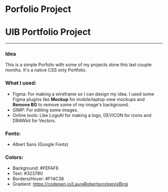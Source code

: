 # Porfolio Project

# UIB Portfolio Project

---

### Idea

This is a simple Porfolio with some of my projects done this last couple months. It's a native CSS only Portfolio.


### What I used:

- Figma: For making a wireframe so I can design my idea. I used some Figma plugins like <b>Mockup</b> for mobile/laptop view mockups and <b>Remove BG</b> to remove some of my image's background.
- GIMP: For editing some images.
- Online tools: Like LogoAI for making a logo, DEVICON for icons and DRAWkit for Vectors.


### Fonts:
- Albert Sans (Google Fonts)

### Colors:

- Background: #FEFAF6
- Text: #323780
- Borders/Hover: #F14C36
- Gradient: <a href="https://codepen.io/LauraRobertson/pen/eBjrgj">https://codepen.io/LauraRobertson/pen/eBjrgj</a>
